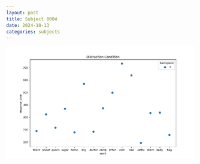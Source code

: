 ```yaml
---
layout: post
title: Subject 8004
date: 2024-10-13
categories: subjects
---
```


![](data/8004/run-12/8004_rt_acc_fuzzy_delay.png)
